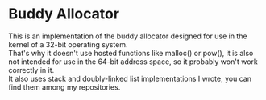 # Buddy Allocator
This is an implementation of the buddy allocator designed for use in the kernel of a 32-bit operating system.  
That's why it doesn't use hosted functions like malloc() or pow(), it is also not intended for use in the 64-bit address space, so it probably won't work correctly in it.  
It also uses stack and doubly-linked list implementations I wrote, you can find them among my repositories.  
